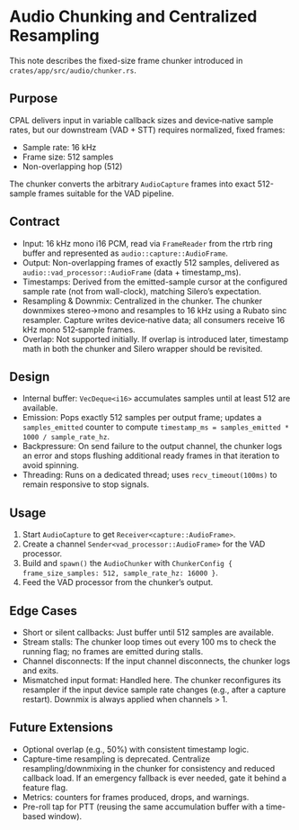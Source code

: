# Audio Chunking and Centralized Resampling

This note describes the fixed-size frame chunker introduced in `crates/app/src/audio/chunker.rs`.

## Purpose

CPAL delivers input in variable callback sizes and device‑native sample rates, but our downstream (VAD + STT) requires normalized, fixed frames:
- Sample rate: 16 kHz
- Frame size: 512 samples
- Non-overlapping hop (512)

The chunker converts the arbitrary `AudioCapture` frames into exact 512-sample frames suitable for the VAD pipeline.

## Contract

- Input: 16 kHz mono i16 PCM, read via `FrameReader` from the rtrb ring buffer and represented as `audio::capture::AudioFrame`.
- Output: Non-overlapping frames of exactly 512 samples, delivered as `audio::vad_processor::AudioFrame` (data + timestamp_ms).
- Timestamps: Derived from the emitted-sample cursor at the configured sample rate (not from wall-clock), matching Silero’s expectation.
- Resampling & Downmix: Centralized in the chunker. The chunker downmixes stereo→mono and resamples to 16 kHz using a Rubato sinc resampler. Capture writes device‑native data; all consumers receive 16 kHz mono 512‑sample frames.
- Overlap: Not supported initially. If overlap is introduced later, timestamp math in both the chunker and Silero wrapper should be revisited.

## Design

- Internal buffer: `VecDeque<i16>` accumulates samples until at least 512 are available.
- Emission: Pops exactly 512 samples per output frame; updates a `samples_emitted` counter to compute `timestamp_ms = samples_emitted * 1000 / sample_rate_hz`.
- Backpressure: On send failure to the output channel, the chunker logs an error and stops flushing additional ready frames in that iteration to avoid spinning.
- Threading: Runs on a dedicated thread; uses `recv_timeout(100ms)` to remain responsive to stop signals.

## Usage

1. Start `AudioCapture` to get `Receiver<capture::AudioFrame>`.
2. Create a channel `Sender<vad_processor::AudioFrame>` for the VAD processor.
3. Build and `spawn()` the `AudioChunker` with `ChunkerConfig { frame_size_samples: 512, sample_rate_hz: 16000 }`.
4. Feed the VAD processor from the chunker’s output.

## Edge Cases

- Short or silent callbacks: Just buffer until 512 samples are available.
- Stream stalls: The chunker loop times out every 100 ms to check the running flag; no frames are emitted during stalls.
- Channel disconnects: If the input channel disconnects, the chunker logs and exits.
- Mismatched input format: Handled here. The chunker reconfigures its resampler if the input device sample rate changes (e.g., after a capture restart). Downmix is always applied when channels > 1.

## Future Extensions

- Optional overlap (e.g., 50%) with consistent timestamp logic.
- Capture-time resampling is deprecated. Centralize resampling/downmixing in the chunker for consistency and reduced callback load. If an emergency fallback is ever needed, gate it behind a feature flag.
- Metrics: counters for frames produced, drops, and warnings.
- Pre-roll tap for PTT (reusing the same accumulation buffer with a time-based window).
